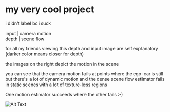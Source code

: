 # my very cool project

i didn't label bc i suck

input   | camera motion  
depth   | scene flow

for all my friends viewing this
depth and input image are self explanatory (darker color means closer for depth)

the images on the right depict the motion in the scene

you can see that the camera motion fails at points where the ego-car is still but there's a lot of dynamic motion and the dense scene flow estimator fails in static scenes with a lot of texture-less regions

One motion estimator succeeds where the other fails :-)

![Alt Text](./frames_ds.gif)
